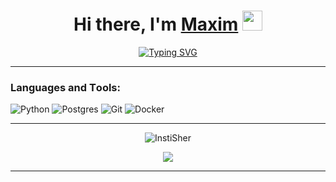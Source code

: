 <h1 align="center">Hi there, I'm <a href="https://www.fiverr.com/max_insti" target="_blank">Maxim</a> 
<img src="https://github.com/blackcater/blackcater/raw/main/images/Hi.gif" height="32"/></h1>
<p align="center"><a href="https://git.io/typing-svg"><img src="https://readme-typing-svg.herokuapp.com?font=Fira+Code&pause=1000&width=435&lines=Machine+Learning,+Data+scientist" alt="Typing SVG" /></a></p>


<hr>

<h3 align="left">Languages and Tооls:</h3>

![Python](https://img.shields.io/badge/python-3670A0?style=for-the-badge&logo=python&logoColor=ffdd54) 
![Postgres](https://img.shields.io/badge/postgres-%23316192.svg?style=for-the-badge&logo=postgresql&logoColor=white) 
![Git](https://img.shields.io/badge/git-%23F05033.svg?style=for-the-badge&logo=git&logoColor=white) 
![Docker](https://img.shields.io/badge/docker-%230db7ed.svg?style=for-the-badge&logo=docker&logoColor=white) 

<hr>

<p align="center"><img src="https://github-readme-stats.vercel.app/api/top-langs?username=InstiSher&show_icons=true&theme=dark&locale=en&layout=compact" alt="InstiSher" /></p>

<p align="center"><img src="https://github-profile-summary-cards.vercel.app/api/cards/profile-details?username=InstiSher&theme=dark"></p>

<hr>
